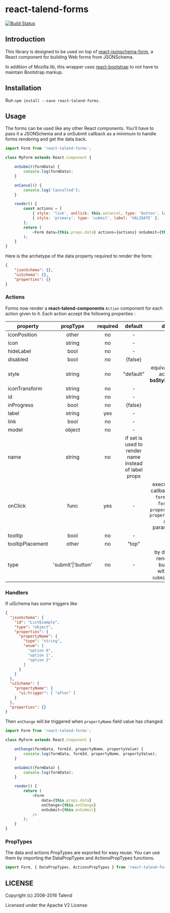 # react-talend-forms

[![Build Status](https://travis-ci.org/Talend/react-talend-forms.svg?branch=master)](https://travis-ci.org/Talend/react-talend-forms)

## Introduction

This library is designed to be used on top of [react-jsonschema-form](https://mozilla-services.github.io/react-jsonschema-form/), a React component for building Web forms from JSONSchema.

In addition of Mozilla lib, this wrapper uses [react-bootstrap](https://react-bootstrap.github.io/) to not have to maintain Bootstrap markup.

## Installation

Run `npm install --save react-talend-forms`.

## Usage

The forms can be used like any other React components.
You'll have to pass it a JSONSchema and a onSubmit callback as a minimum to
handle forms rendering and get the data back.

```javascript
import Form from 'react-talend-forms';

class MyForm extends React.Component {

	onSubmit(formData) {
		console.log(formData);
	}

	onCancel() {
		console.log('Cancelled');
	}

	render() {
		const actions = [
			{ style: 'link', onClick: this.onCancel, type: 'button', label: 'CANCEL' },
			{ style: 'primary', type: 'submit', label: 'VALIDATE' },
		];
		return (
			<Form data={this.props.data} actions={actions} onSubmit={this.onSubmit} />
		);
	}
}
```

Here is the archetype of the data property required to render the form:
```json
{
	"jsonSchema": {},
	"uiSchema": {},
	"properties": {}
}
```
### Actions
Forms now render a **react-talend-components** `Action` component for each action given to it.
Each action accept the following properties :

| property              | propType                | required | default | doc |
| ----------------------|:-----------------------:|:--------:|:-------:|:---:|
| iconPosition          |	other                   | no       | - 
| icon                  | string                  | no       | -
| hideLabel             | bool                    | no       | -
| disabled              | bool                    | no       | {false}
| style                 | string                  | no       | "default" | equivalent to action **bsStyle** `props`
| iconTransform         | string                  | no       | -
| id                    | string                  | no       | -
| inProgress            | bool                    | no       | {false}
| label                 | string                  | yes      | -
| link                  | bool                    | no       | -
| model                 | object                  | no       | -
| name                  | string                  | no       | if set is used to render name instead of label props
| onClick               | func                    | yes      | - | execute the callback with `formData`, `formId`, `propertyName`, `propertyValue` as parameters
| tooltip               | bool                    | no       | -
| tooltipPlacement      | other                   | no       | "top"
| type                  | 'submit'\|'button'      | no       | -      | by default render a button without `submit` **type**

### Handlers

If uiSchema has some triggers like

```json
{
  "jsonSchema": {
    "id": "ListExample",
    "type": "object",
    "properties": {
      "propertyName": {
        "type": "string",
        "enum": [
          "option 0",
          "option 1",
          "option 2"
        ]
      }
    }
  },
  "uiSchema": {
    "propertyName": {
      "ui:trigger": [ "after" ]
    }
  },
  "properties": {}
}
```

Then `onChange` will be triggered when `propertyName` field value has changed.

```javascript
import Form from 'react-talend-forms';

class MyForm extends React.Component {

	onChange(formData, formId, propertyName, propertyValue) {
		console.log(formData, formId, propertyName, propertyValue);
	}

	onSubmit(formData) {
		console.log(formData);
	}

	render() {
		return (
			<Form
			    data={this.props.data}
			    onChange={this.onChange}
			    onSubmit={this.onSubmit}
			/>
		);
	}
}
```

### PropTypes

The data and actions PropTypes are exported for easy reuse.
You can use them by importing the DataPropTypes and ActionsPropTypes functions.
```javascript
import Form, { DataPropTypes, ActionsPropTypes } from 'react-talend-forms'
```

## LICENSE

Copyright (c) 2006-2016 Talend

Licensed under the Apache V2 License
